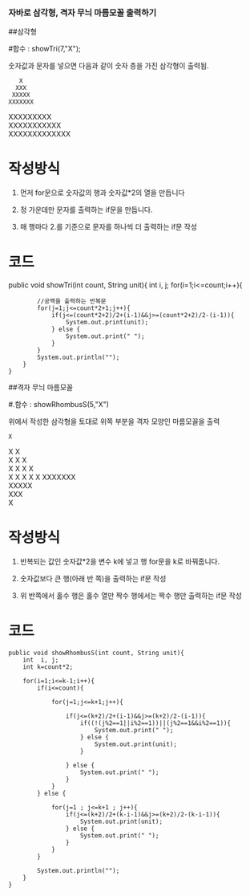 ﻿
### 자바로 삼각형, 격자 무늬 마름모꼴 출력하기


##삼각형 

#함수 : showTri(7,"X");

숫자값과 문자를 넣으면 다음과 같이 숫자 층을 가진 삼각형이 출력됨.

<p>

       X       
      XXX      
     XXXXX     
    XXXXXXX    
   XXXXXXXXX   
  XXXXXXXXXXX  
 XXXXXXXXXXXXX 

</p>

# 작성방식

1. 먼저 for문으로 숫자값의 행과 숫자값*2의 열을 만듭니다

2. 정 가운데만 문자를 출력하는 if문을 만듭니다.

3. 매 행마다 2.를 기준으로 문자를 하나씩 더 출력하는 if문 작성 


# 코드

public void showTri(int count, String unit){
		int  i, j;
		for(i=1;i<=count;i++){

			//공백을 출력하는 반복문
		 	for(j=1;j<=count*2+1;j++){
		 		if(j<=(count*2+2)/2+(i-1)&&j>=(count*2+2)/2-(i-1)){
					System.out.print(unit);	
				} else {
					System.out.print(" ");
				}
		    }
		 	System.out.println("");
		}
	}

   

	

##격자 무늬 마름모꼴

#.함수 : showRhombusS(5,"X")

위에서 작성한 삼각형을 토대로 위쪽 부분을 격자 모양인 마름모꼴을 출력

<p>

    X     
   X X    
  X X X   
 X X X X  
X X X X X 
 XXXXXXX  
  XXXXX   
   XXX    
    X     

</p>

# 작성방식

1. 반복되는 값인 숫자값*2을 변수 k에 넣고 행 for문을 k로 바꿔줍니다.  

2. 숫자값보다 큰 행(아래 반 쪽)을 출력하는 if문 작성

3. 위 반쪽에서 홀수 행은 홀수 열만 짝수 행에서는 짝수 행만 출력하는 if문 작성 


# 코드


	public void showRhombusS(int count, String unit){
		int  i, j;
		int k=count*2;
		
		for(i=1;i<=k-1;i++){
			if(i<=count){
				
				for(j=1;j<=k+1;j++){
					
					if(j<=(k+2)/2+(i-1)&&j>=(k+2)/2-(i-1)){
						if((!(j%2==1||i%2==1))||(j%2==1&&i%2==1)){
							System.out.print(" ");
						} else {							
							System.out.print(unit);
						}					
						
					} else {
	 					System.out.print(" ");
					}
				}
			} else {
		
				for(j=1 ; j<=k+1 ; j++){
			 		if(j<=(k+2)/2+(k-i-1)&&j>=(k+2)/2-(k-i-1)){
						System.out.print(unit);	
					} else {
						System.out.print(" ");
					}
				}
			}

		 	System.out.println("");
		}
	}
	
     